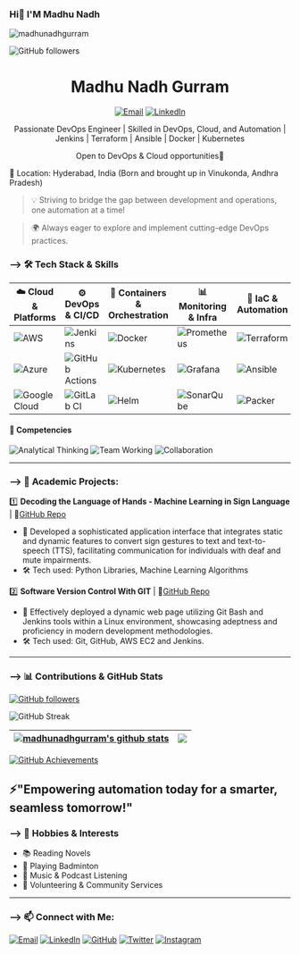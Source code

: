 ### Hi👋 I'M Madhu Nadh

<p align="left">
  <img src="https://komarev.com/ghpvc/?username=madhunadhgurram&label=Profile%20views&color=0e75b6&style=flat" alt="madhunadhgurram" />
</p>
<p align="left">
  <img src="https://img.shields.io/github/followers/madhunadhgurram?label=Followers&style=flat&color=0e75b6" alt="GitHub followers" />
</p>

<h1 align="center">Madhu Nadh Gurram</h1>

<p align="center">
  <a href="mailto:gurram.madhunadh@gmail.com"><img src="https://img.shields.io/badge/Email-%23EA4335.svg?&style=flat-square&logo=gmail&logoColor=white" alt="Email"></a>
  <a href="http://www.linkedin.com/in/madhunadh-gurram-51141420a"><img src="https://img.shields.io/badge/LinkedIn-%230077B5.svg?&style=flat-square&logo=linkedin&logoColor=white" alt="LinkedIn"></a>
 
</p>

<p align="center">Passionate DevOps Engineer | Skilled in DevOps, Cloud, and Automation | Jenkins | Terraform | Ansible | Docker | Kubernetes </p>
<p align="center">Open to DevOps & Cloud opportunities🚀</p>

 
📍 Location: Hyderabad, India (Born and brought up in Vinukonda, Andhra Pradesh)
 
> 💡 Striving to bridge the gap between development and operations, one automation at a time!

> 🌍 Always eager to explore and implement cutting-edge DevOps practices. 


### --> 🛠 Tech Stack & Skills  
| ☁️ Cloud & Platforms                                                                                | ⚙️ DevOps & CI/CD                                                                                         | 🐳 Containers & Orchestration                                                                  | 📊 Monitoring & Infra                                                                          | 🚀 IaC & Automation                                                                         | 💻 Programming Languages                                                              
| --------------------------------------------------------------------------------------------------- | --------------------------------------------------------------------------------------------------------- | ---------------------------------------------------------------------------------------------- | ---------------------------------------------------------------------------------------------- | ------------------------------------------------------------------------------------------- | ---------------------------------------------------------------------------------- 
| ![AWS](https://img.shields.io/badge/AWS-232F3E?logo=amazonaws\&logoColor=white)                     | ![Jenkins](https://img.shields.io/badge/Jenkins-D24939?logo=jenkins\&logoColor=white)                     | ![Docker](https://img.shields.io/badge/Docker-2496ED?logo=docker\&logoColor=white)             | ![Prometheus](https://img.shields.io/badge/Prometheus-E6522C?logo=prometheus\&logoColor=white) | ![Terraform](https://img.shields.io/badge/Terraform-623CE4?logo=terraform\&logoColor=white) | ![Java](https://img.shields.io/badge/Java-007396?logo=java\&logoColor=white)       
| ![Azure](https://img.shields.io/badge/Azure-0078D4?logo=microsoftazure\&logoColor=white)            | ![GitHub Actions](https://img.shields.io/badge/GitHub_Actions-2088FF?logo=githubactions\&logoColor=white) | ![Kubernetes](https://img.shields.io/badge/Kubernetes-326CE5?logo=kubernetes\&logoColor=white) | ![Grafana](https://img.shields.io/badge/Grafana-F46800?logo=grafana\&logoColor=white)          | ![Ansible](https://img.shields.io/badge/Ansible-EE0000?logo=ansible\&logoColor=white)       | ![Python](https://img.shields.io/badge/Python-3776AB?logo=python\&logoColor=white) 
| ![Google Cloud](https://img.shields.io/badge/Google_Cloud-4285F4?logo=googlecloud\&logoColor=white) | ![GitLab CI](https://img.shields.io/badge/GitLab_CI-FC6D26?logo=gitlab\&logoColor=white)                  | ![Helm](https://img.shields.io/badge/Helm-0F1689?logo=helm\&logoColor=white)                   | ![SonarQube](https://img.shields.io/badge/SonarQube-4E9BCD?logo=sonarqube\&logoColor=white)    | ![Packer](https://img.shields.io/badge/Packer-02A8EF?logo=packer\&logoColor=white)          | ![SQL](https://img.shields.io/badge/SQL-4479A1?logo=mysql\&logoColor=white)        

#### 🚀 Competencies  

![Analytical Thinking](https://img.shields.io/badge/Analytical%20Thinking-2C3E50?style=for-the-badge&labelColor)  ![Team Working](https://img.shields.io/badge/Team%20Working-2C3E50?style=for-the-badge&labelColor)
![Collaboration](https://img.shields.io/badge/Collaboration-2C3E50?style=for-the-badge&labelColor)

---

### --> 📌 Academic Projects:

1️⃣ **Decoding the Language of Hands - Machine Learning in Sign Language** | 🔗[GitHub Repo](https://github.com/MadhunadhGurram/Decoding_the_Language_of_Hands-SignLanguage)
   - 🌟 Developed a sophisticated application interface that integrates static and dynamic features to convert sign gestures to text and text-to-speech (TTS), facilitating communication for individuals with deaf and mute impairments.
   - 🛠 Tech used: Python Libraries, Machine Learning Algorithms 

2️⃣ **Software Version Control With GIT** | 🔗[GitHub Repo](https://github.com/MadhunadhGurram/Software_Version_Control_With_Git) 
   - 🌟 Effectively deployed a dynamic web page utilizing Git Bash and Jenkins tools within a Linux environment, showcasing adeptness and proficiency in modern development methodologies.
   - 🛠 Tech used: Git, GitHub, AWS EC2 and Jenkins.
---
### --> 📊 Contributions & GitHub Stats

[![GitHub followers](https://img.shields.io/github/followers/madhunadhgurram?style=social)](https://github.com/madhunadhgurram?tab=followers)


![GitHub Streak](https://streak-stats.demolab.com?user=madhunadhgurram&theme=buefy&hide_border=true)

| <a href="https://github.com/madhunadhgurram"><img align="center" src="https://github-readme-stats.vercel.app/api?username=madhunadhgurram&show_icons=true&include_all_commits=true&theme=buefy&hide_border=true" alt="madhunadhgurram's github stats" /></a> | <a href="https://github.com/madhunadhgurram"><img align="center" src="https://github-readme-stats.vercel.app/api/top-langs/?username=madhunadhgurram&layout=compact&theme=buefy&hide_border=true" /></a> |
| ------------- | ------------- | 

<!--
 ![GitHub Stats](https://github-readme-stats.vercel.app/api?username=madhunadhgurram&show_icons=true&theme=tokyonight&hide_border=false)    ![Top Langs](https://github-readme-stats.vercel.app/api/top-langs/?username=madhunadhgurram&layout=compact&theme=tokyonight)
--> 
[![GitHub Achievements](https://github-profile-trophy.vercel.app/?username=madhunadhgurram&theme=radical&no-bg=true&margin-w=15)](https://github.com/madhunadhgurram?tab=achievements) 

## ⚡"Empowering automation today for a smarter, seamless tomorrow!"

### --> 🎯 Hobbies & Interests  

- 📚 Reading Novels
- 🏸 Playing Badminton  
- 🎵 Music & Podcast Listening  
- 🤝 Volunteering & Community Services

---

### --> 📫 Connect with Me:

[![Email](https://img.shields.io/badge/Email-D14836?style=for-the-badge&logo=gmail&logoColor=white)](mailto:gurram.madhunadh@gmail.com)
[![LinkedIn](https://img.shields.io/badge/LinkedIn-0A66C2?style=for-the-badge&logo=linkedin&logoColor=white)](https://linkedin.com/in/madhunadh-gurram-51141420a)
[![GitHub](https://img.shields.io/badge/GitHub-181717?style=for-the-badge&logo=github&logoColor=white)](https://github.com/madhunadhgurram)
[![Twitter](https://img.shields.io/badge/Twitter-1DA1F2?style=for-the-badge&logo=twitter&logoColor=white)](https://twitter.com/@vicky_gurram)
[![Instagram](https://img.shields.io/badge/Instagram-E4405F?style=for-the-badge&logo=instagram&logoColor=white)](https://instagram.com/gurram_vicky)
